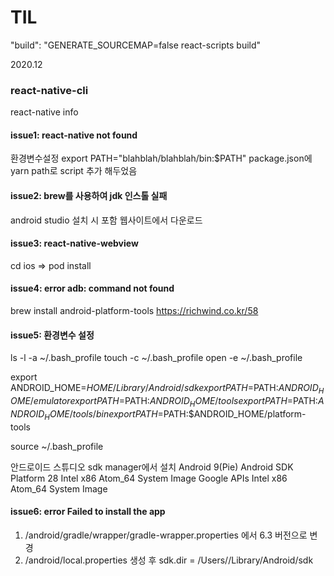 # TIL

"build": "GENERATE_SOURCEMAP=false react-scripts build"


2020.12

### react-native-cli
react-native info

#### issue1: react-native not found
환경변수설정 export PATH="blahblah/blahblah/bin:$PATH"
package.json에 yarn path로 script 추가 해두었음

#### issue2: brew를 사용하여 jdk 인스톨 실패
android studio 설치 시 포함
웹사이트에서 다운로드

#### issue3: react-native-webview
cd ios => pod install

#### issue4: error adb: command not found
brew install android-platform-tools
https://richwind.co.kr/58

#### issue5: 환경변수 설정
ls -l -a ~/.bash_profile
touch -c ~/.bash_profile
open -e ~/.bash_profile

export ANDROID_HOME=$HOME/Library/Android/sdk
export PATH=$PATH:$ANDROID_HOME/emulator
export PATH=$PATH:$ANDROID_HOME/tools
export PATH=$PATH:$ANDROID_HOME/tools/bin
export PATH=$PATH:$ANDROID_HOME/platform-tools

source ~/.bash_profile

안드로이드 스튜디오 sdk manager에서 설치
Android 9(Pie)
Android SDK Platform 28
Intel x86 Atom_64 System Image
Google APIs Intel x86 Atom_64 System Image


#### issue6: error Failed to install the app
1. /android/gradle/wrapper/gradle-wrapper.properties 에서 6.3 버전으로 변경
2. /android/local.properties 생성 후 sdk.dir = /Users/<USERNAME>/Library/Android/sdk
